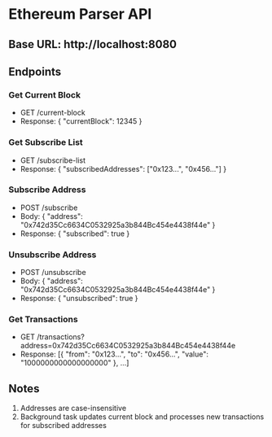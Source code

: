 # Ethereum Parser API
## Base URL: http://localhost:8080
## Endpoints

### Get Current Block

- GET /current-block
- Response: { "currentBlock": 12345 }


### Get Subscribe List

- GET /subscribe-list
- Response: { "subscribedAddresses": ["0x123...", "0x456..."] }


### Subscribe Address

- POST /subscribe
- Body: { "address": "0x742d35Cc6634C0532925a3b844Bc454e4438f44e" }
- Response: { "subscribed": true }


### Unsubscribe Address

- POST /unsubscribe
- Body: { "address": "0x742d35Cc6634C0532925a3b844Bc454e4438f44e" }
- Response: { "unsubscribed": true }


### Get Transactions

- GET /transactions?address=0x742d35Cc6634C0532925a3b844Bc454e4438f44e
- Response: [{ "from": "0x123...", "to": "0x456...", "value": "1000000000000000000" }, ...]



## Notes

1. Addresses are case-insensitive
2. Background task updates current block and processes new transactions for subscribed addresses